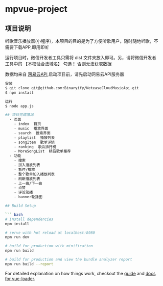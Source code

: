 # mpvue-project

## 项目说明

听歌音乐播放器(小程序)，本项目的目的是为了方便听歌用户，随时随地听歌，不需要下载APP,即用即听

运行项目时，微信开发者工具只需将 dist 文件夹放入即可。另，请将微信开发者工具中的 【不校验合法域名】 勾选！ 否则无法获取数据

数据均来自 [网易云API](https://binaryify.github.io/NeteaseCloudMusicApi/#/),启动项目前，请先启动网易云API服务器

``` bash
安装
$ git clone git@github.com:Binaryify/NeteaseCloudMusicApi.git
$ npm install

运行
$ node app.js

## 项目完成情况
  - 页面
    - index  首页
    - music  播放界面
    - search  搜索界面
    - playlist  播放列表
    - songItem  歌单详情
    - ranking  歌曲排行榜
    - MoreSongList  精品歌单推荐
  - 功能
    - 搜索
    - 加入播放列表
    - 暂停/播放
    - 整个歌单加入播放列表
    - 刷新播放列表
    - 上一曲/下一曲
    - 点赞
    - 评论轮播
    - banner轮播图

## Build Setup

``` bash
# install dependencies
npm install

# serve with hot reload at localhost:8080
npm run dev

# build for production with minification
npm run build

# build for production and view the bundle analyzer report
npm run build --report
```

For detailed explanation on how things work, checkout the [guide](http://vuejs-templates.github.io/webpack/) and [docs for vue-loader](http://vuejs.github.io/vue-loader).
